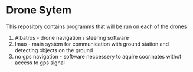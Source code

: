 # Drone Sytem
This repository contains programms that will be run on each of the drones

1. Albatros - drone navigation / steering software
2. lmao - main system for communication with ground station and detecting objects on the ground
3. no gps navigation - software neccessery to aquire coorinates withot access to gps signal 